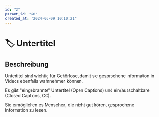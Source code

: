 ```yaml
---
id: "2"
parent_id: "60"
created_at: "2024-03-09 10:10:21"
---
```


# 🏷️ Untertitel

## Beschreibung

Untertitel sind wichtig für Gehörlose, damit sie gesprochene Information in Videos ebenfalls wahrnehmen können.

Es gibt "eingebrannte" Untertitel (Open Captions) und ein/ausschaltbare (Closed Captions, CC).

Sie ermöglichen es Menschen, die nicht gut hören, gesprochene Information zu lesen.